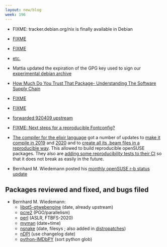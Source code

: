 ```yaml
---
layout: new/blog
week: 196
---
```


* FIXME: tracker.debian.org/nix is finally available in Debian

* [FIXME](https://github.com/pytroll/satpy/pull/579#issuecomment-455991066)

* [FIXME](https://linux.conf.au/schedule/presentation/185/)

* [etc.](https://alioth-lists.debian.net/pipermail/reproducible-builds/Week-of-Mon-20190114/011054.html)

* Mattia updated the expiration of the GPG key used to sign our [experimental debian archive](https://wiki.debian.org/ReproducibleBuilds/ExperimentalToolchain)

* [How Much Do You Trust That Package- Understanding The Software Supply Chain](https://www.youtube.com/watch?v=fnELtqE6mMM)

* [FIXME](https://ssl.engineering.nyu.edu/blog/2019-01-18-in-toto-paris)

* [FIXME](https://2019.linux.conf.au/schedule/presentation/185/)

* [forwarded 920409 upstream](https://github.com/benjsc/splitpatch/pull/10)

* [FIXME: Next steps for a reproducible Fontconfig?](https://lists.freedesktop.org/archives/fontconfig/2019-January/006464.html)

* [The compiler for the elixir language](https://github.com/elixir-lang/elixir) got a number of updates to [make it compile in 2019](https://github.com/elixir-lang/elixir/issues/8702) and [2020](https://github.com/elixir-lang/elixir/pull/8688) and to [create all its .beam files in a reproducible way](https://github.com/elixir-lang/elixir/issues/8689). This allowed to build reproducible openSUSE packages. They also are [adding some reproducibility tests to their CI](https://github.com/elixir-lang/elixir/pull/8701) so that it does not break as easily in the future.

* Bernhard M. Wiedemann posted his [monthly openSUSE r-b status update](https://lists.opensuse.org/opensuse-factory/2019-01/msg00393.html)

## Packages reviewed and fixed, and bugs filed

* Bernhard M. Wiedemann:
    * [libqt5-qtwebengine](https://build.opensuse.org/request/show/667729) (date, already upstream)
    * [pcre2](https://build.opensuse.org/request/show/668144) (PGO/parallelism)
    * [perl](https://build.opensuse.org/request/show/668211) (ASLR, FTBFS-2020)
    * [myman](https://build.opensuse.org/request/show/668574) (date+time)
    * [nsnake](https://build.opensuse.org/request/show/668628) (date, filesys ; also added in [distropatches](https://github.com/distropatches/nSnake))
    * [nDPI](https://github.com/ntop/nDPI/pull/662) (use changelog date)
    * [python-IMDbPY](https://github.com/alberanid/imdbpy/pull/202) (sort python glob)
